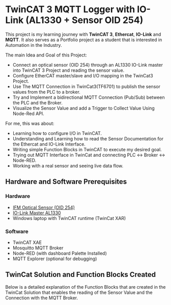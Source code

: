 # TwinCAT 3 MQTT Logger with IO-Link (AL1330 + Sensor OID 254)
This project is my learning journey with **TwinCAT 3**, **Ethercat**, **IO-Link** and **MQTT**. It also serves as a Portfolio project as a student that is interested in Automation in the Industry.

The main Idea and Goal of this Project:
* Connect an optical sensor (OID 254) through an AL1330 IO-Link master into TwinCAT 3 Project and reading the sensor value.
* Configure EtherCAT master/slave and I/O mapping in the TwinCat3 Project.
* Use The MQTT Connection in TwinCat3(TF6701) to publish the sensor values from the PLC to a broker.
* Try and Implement a bidirectional MQTT Connection (Pub/Sub) between the PLC and the Broker.
* Visualize the Sensor Value and add a Trigger to Collect Value Using Node-Red API.

For me, this was about:
* Learning how to configure I/O in TwinCAT.
* Understanding and Learning how to read the Sensor Documentation for the Ethercat and IO-Link Interface.
* Writing simple Function Blocks in TwinCAT to execute my desired goal.
* Trying out MQTT Interface in TwinCat and connecting PLC ↔ Broker ↔ Node-RED.
* Working with a real sensor and seeing live data flow.

## Hardware and Software Prerequisites
### Hardware
* [IFM Optical Sensor (OID 254)](https://www.ifm.com/us/en/product/OID254)
* [IO-Link Master AL1330](https://www.ifm.com/us/en/product/AL1330)
* Windows laptop with TwinCAT runtime (TwinCat XAR)

### Software
* TwinCAT XAE
* Mosquitto MQTT Broker
* Node-RED (with dashboard Palette Installed)
* MQTT Explorer (optional for debugging)

## TwinCat Solution and Function Blocks Created
Below is a detailed explanation of the Function Blocks that are created in the TwinCat Solution that enables the reading of the Sensor Value and the Connection with the MQTT Broker.

